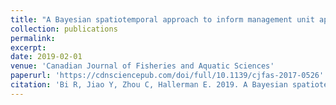 ```yaml
---
title: "A Bayesian spatiotemporal approach to inform management unit appropriateness"
collection: publications
permalink: 
excerpt: 
date: 2019-02-01
venue: 'Canadian Journal of Fisheries and Aquatic Sciences'
paperurl: 'https://cdnsciencepub.com/doi/full/10.1139/cjfas-2017-0526'
citation: 'Bi R, Jiao Y, Zhou C, Hallerman E. 2019. A Bayesian spatiotemporal approach to inform management unit appropriateness. Canadian Journal of Fisheries and Aquatic Sciences, 76(2): 217–237.'
---
```

